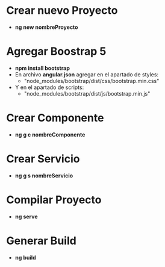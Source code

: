 # Crear nuevo Proyecto
- <b>ng new nombreProyecto</b>

# Agregar Boostrap 5
- <b>npm install bootstrap</b>
- En archivo <b>angular.json</b> agregar en el apartado de styles:
    - "node_modules/bootstrap/dist/css/bootstrap.min.css"
- Y en el apartado de scripts:
    - "node_modules/bootstrap/dist/js/bootstrap.min.js"
# Crear Componente
- <b>ng g c nombreComponente</b>

# Crear Servicio
- <b>ng g s nombreServicio</b>

# Compilar Proyecto
- <b>ng serve</b>

# Generar Build
- <b>ng build</b>
